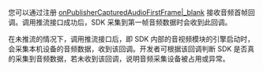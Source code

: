 您可以通过注册 [onPublisherCapturedAudioFirstFrame\|_blank](@onPublisherCapturedAudioFirstFrame) 接收音频首帧回调。调用推流接口成功后，SDK 采集到第一帧音频数据时会收到此回调。

<div class='mk-hint'>

在未推流的情况下，调用推流接口后，即 SDK 内部的音视频模块的引擎启动时，会采集本机设备的音频数据，收到该回调。开发者可根据该回调判断 SDK 是否真的采集到音频数据，若未收到该回调，说明音频采集设备被占用或异常。
</div>



